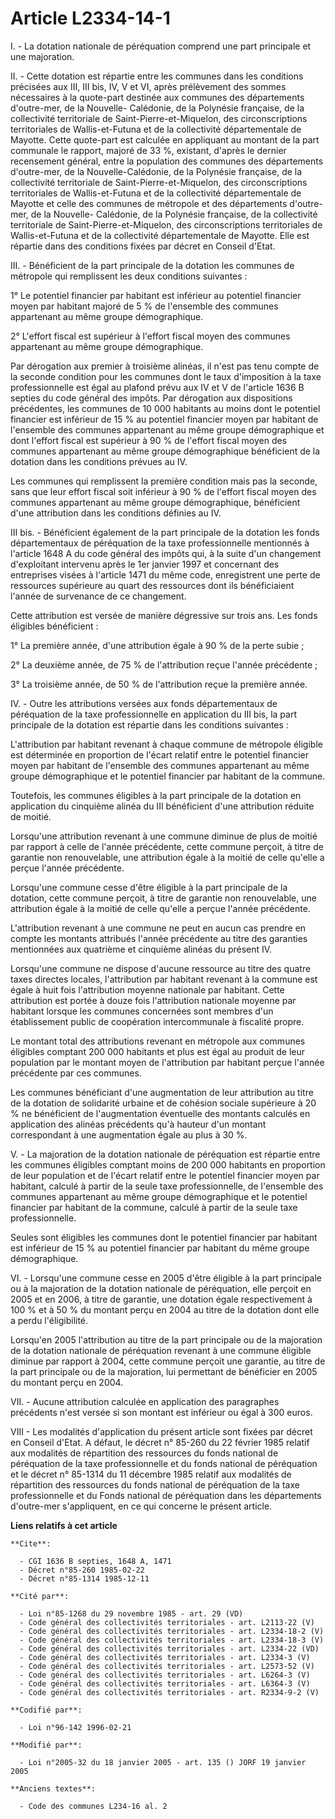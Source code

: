# Article L2334-14-1

I. - La dotation nationale de péréquation comprend une part principale et une majoration.

II. - Cette dotation est répartie entre les communes dans les conditions précisées aux III, III bis, IV, V et VI, après
prélèvement des sommes nécessaires à la quote-part destinée aux communes des départements d'outre-mer, de la Nouvelle-
Calédonie, de la Polynésie française, de la collectivité territoriale de Saint-Pierre-et-Miquelon, des circonscriptions
territoriales de Wallis-et-Futuna et de la collectivité départementale de Mayotte. Cette quote-part est calculée en
appliquant au montant de la part communale le rapport, majoré de 33 %, existant, d'après le dernier recensement général,
entre la population des communes des départements d'outre-mer, de la Nouvelle-Calédonie, de la Polynésie française, de la
collectivité territoriale de Saint-Pierre-et-Miquelon, des circonscriptions territoriales de Wallis-et-Futuna et de la
collectivité départementale de Mayotte et celle des communes de métropole et des départements d'outre-mer, de la Nouvelle-
Calédonie, de la Polynésie française, de la collectivité territoriale de Saint-Pierre-et-Miquelon, des circonscriptions
territoriales de Wallis-et-Futuna et de la collectivité départementale de Mayotte. Elle est répartie dans des conditions
fixées par décret en Conseil d'Etat.

III. - Bénéficient de la part principale de la dotation les communes de métropole qui remplissent les deux conditions
suivantes :

1° Le potentiel financier par habitant est inférieur au potentiel financier moyen par habitant majoré de 5 % de l'ensemble
des communes appartenant au même groupe démographique.

2° L'effort fiscal est supérieur à l'effort fiscal moyen des communes appartenant au même groupe démographique.

Par dérogation aux premier à troisième alinéas, il n'est pas tenu compte de la seconde condition pour les communes dont le
taux d'imposition à la taxe professionnelle est égal au plafond prévu aux IV et V de l'article 1636 B septies du code général
des impôts. Par dérogation aux dispositions précédentes, les communes de 10 000 habitants au moins dont le potentiel
financier est inférieur de 15 % au potentiel financier moyen par habitant de l'ensemble des communes appartenant au même
groupe démographique et dont l'effort fiscal est supérieur à 90 % de l'effort fiscal moyen des communes appartenant au même
groupe démographique bénéficient de la dotation dans les conditions prévues au IV.

Les communes qui remplissent la première condition mais pas la seconde, sans que leur effort fiscal soit inférieur à 90 % de
l'effort fiscal moyen des communes appartenant au même groupe démographique, bénéficient d'une attribution dans les
conditions définies au IV.

III bis. - Bénéficient également de la part principale de la dotation les fonds départementaux de péréquation de la taxe
professionnelle mentionnés à l'article 1648 A du code général des impôts qui, à la suite d'un changement d'exploitant
intervenu après le 1er janvier 1997 et concernant des entreprises visées à l'article 1471 du même code, enregistrent une
perte de ressources supérieure au quart des ressources dont ils bénéficiaient l'année de survenance de ce changement.

Cette attribution est versée de manière dégressive sur trois ans. Les fonds éligibles bénéficient :

1° La première année, d'une attribution égale à 90 % de la perte subie ;

2° La deuxième année, de 75 % de l'attribution reçue l'année précédente ;

3° La troisième année, de 50 % de l'attribution reçue la première année.

IV. - Outre les attributions versées aux fonds départementaux de péréquation de la taxe professionnelle en application du III
bis, la part principale de la dotation est répartie dans les conditions suivantes :

L'attribution par habitant revenant à chaque commune de métropole éligible est déterminée en proportion de l'écart relatif
entre le potentiel financier moyen par habitant de l'ensemble des communes appartenant au même groupe démographique et le
potentiel financier par habitant de la commune.

Toutefois, les communes éligibles à la part principale de la dotation en application du cinquième alinéa du III bénéficient
d'une attribution réduite de moitié.

Lorsqu'une attribution revenant à une commune diminue de plus de moitié par rapport à celle de l'année précédente, cette
commune perçoit, à titre de garantie non renouvelable, une attribution égale à la moitié de celle qu'elle a perçue l'année
précédente.

Lorsqu'une commune cesse d'être éligible à la part principale de la dotation, cette commune perçoit, à titre de garantie non
renouvelable, une attribution égale à la moitié de celle qu'elle a perçue l'année précédente.

L'attribution revenant à une commune ne peut en aucun cas prendre en compte les montants attribués l'année précédente au
titre des garanties mentionnées aux quatrième et cinquième alinéas du présent IV.

Lorsqu'une commune ne dispose d'aucune ressource au titre des quatre taxes directes locales, l'attribution par habitant
revenant à la commune est égale à huit fois l'attribution moyenne nationale par habitant. Cette attribution est portée à
douze fois l'attribution nationale moyenne par habitant lorsque les communes concernées sont membres d'un établissement
public de coopération intercommunale à fiscalité propre.

Le montant total des attributions revenant en métropole aux communes éligibles comptant 200 000 habitants et plus est égal au
produit de leur population par le montant moyen de l'attribution par habitant perçue l'année précédente par ces communes.

Les communes bénéficiant d'une augmentation de leur attribution au titre de la dotation de solidarité urbaine et de cohésion
sociale supérieure à 20 % ne bénéficient de l'augmentation éventuelle des montants calculés en application des alinéas
précédents qu'à hauteur d'un montant correspondant à une augmentation égale au plus à 30 %.

V. - La majoration de la dotation nationale de péréquation est répartie entre les communes éligibles comptant moins de 200
000 habitants en proportion de leur population et de l'écart relatif entre le potentiel financier moyen par habitant, calculé
à partir de la seule taxe professionnelle, de l'ensemble des communes appartenant au même groupe démographique et le
potentiel financier par habitant de la commune, calculé à partir de la seule taxe professionnelle.

Seules sont éligibles les communes dont le potentiel financier par habitant est inférieur de 15 % au potentiel financier par
habitant du même groupe démographique.

VI. - Lorsqu'une commune cesse en 2005 d'être éligible à la part principale ou à la majoration de la dotation nationale de
péréquation, elle perçoit en 2005 et en 2006, à titre de garantie, une dotation égale respectivement à 100 % et à 50 % du
montant perçu en 2004 au titre de la dotation dont elle a perdu l'éligibilité.

Lorsqu'en 2005 l'attribution au titre de la part principale ou de la majoration de la dotation nationale de péréquation
revenant à une commune éligible diminue par rapport à 2004, cette commune perçoit une garantie, au titre de la part
principale ou de la majoration, lui permettant de bénéficier en 2005 du montant perçu en 2004.

VII. - Aucune attribution calculée en application des paragraphes précédents n'est versée si son montant est inférieur ou
égal à 300 euros.

VIII - Les modalités d'application du présent article sont fixées par décret en Conseil d'Etat. A défaut, le décret n° 85-260
du 22 février 1985 relatif aux modalités de répartition des ressources du fonds national de péréquation de la taxe
professionnelle et du fonds national de péréquation et le décret n° 85-1314 du 11 décembre 1985 relatif aux modalités de
répartition des ressources du fonds national de péréquation de la taxe professionnelle et du Fonds national de péréquation
dans les départements d'outre-mer s'appliquent, en ce qui concerne le présent article.

**Liens relatifs à cet article**

	**Cite**:

	  - CGI 1636 B septies, 1648 A, 1471
	  - Décret n°85-260 1985-02-22
	  - Décret n°85-1314 1985-12-11

	**Cité par**:

	  - Loi n°85-1268 du 29 novembre 1985 - art. 29 (VD)
	  - Code général des collectivités territoriales - art. L2113-22 (V)
	  - Code général des collectivités territoriales - art. L2334-18-2 (V)
	  - Code général des collectivités territoriales - art. L2334-18-3 (V)
	  - Code général des collectivités territoriales - art. L2334-22 (VD)
	  - Code général des collectivités territoriales - art. L2334-3 (V)
	  - Code général des collectivités territoriales - art. L2573-52 (V)
	  - Code général des collectivités territoriales - art. L6264-3 (V)
	  - Code général des collectivités territoriales - art. L6364-3 (V)
	  - Code général des collectivités territoriales - art. R2334-9-2 (V)

	**Codifié par**:

	  - Loi n°96-142 1996-02-21

	**Modifié par**:

	  - Loi n°2005-32 du 18 janvier 2005 - art. 135 () JORF 19 janvier 2005

	**Anciens textes**:

	  - Code des communes L234-16 al. 2
